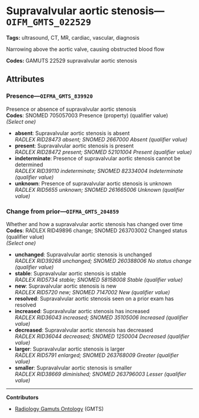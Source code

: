# Supravalvular aortic stenosis—`OIFM_GMTS_022529`

**Tags:** ultrasound, CT, MR, cardiac, vascular, diagnosis

Narrowing above the aortic valve, causing obstructed blood flow

**Codes:** GAMUTS 22529 supravalvular aortic stenosis

## Attributes

### Presence—`OIFMA_GMTS_839920`

Presence or absence of supravalvular aortic stenosis  
**Codes**: SNOMED 705057003 Presence (property) (qualifier value)  
*(Select one)*

- **absent**: Supravalvular aortic stenosis is absent  
_RADLEX RID28473 absent; SNOMED 2667000 Absent (qualifier value)_
- **present**: Supravalvular aortic stenosis is present  
_RADLEX RID28472 present; SNOMED 52101004 Present (qualifier value)_
- **indeterminate**: Presence of supravalvular aortic stenosis cannot be determined  
_RADLEX RID39110 indeterminate; SNOMED 82334004 Indeterminate (qualifier value)_
- **unknown**: Presence of supravalvular aortic stenosis is unknown  
_RADLEX RID5655 unknown; SNOMED 261665006 Unknown (qualifier value)_

### Change from prior—`OIFMA_GMTS_204859`

Whether and how a supravalvular aortic stenosis has changed over time  
**Codes**: RADLEX RID49896 change; SNOMED 263703002 Changed status (qualifier value)  
*(Select one)*

- **unchanged**: Supravalvular aortic stenosis is unchanged  
_RADLEX RID39268 unchanged; SNOMED 260388006 No status change (qualifier value)_
- **stable**: Supravalvular aortic stenosis is stable  
_RADLEX RID5734 stable; SNOMED 58158008 Stable (qualifier value)_
- **new**: Supravalvular aortic stenosis is new  
_RADLEX RID5720 new; SNOMED 7147002 New (qualifier value)_
- **resolved**: Supravalvular aortic stenosis seen on a prior exam has resolved  
- **increased**: Supravalvular aortic stenosis has increased  
_RADLEX RID36043 increased; SNOMED 35105006 Increased (qualifier value)_
- **decreased**: Supravalvular aortic stenosis has decreased  
_RADLEX RID36044 decreased; SNOMED 1250004 Decreased (qualifier value)_
- **larger**: Supravalvular aortic stenosis is larger  
_RADLEX RID5791 enlarged; SNOMED 263768009 Greater (qualifier value)_
- **smaller**: Supravalvular aortic stenosis is smaller  
_RADLEX RID38669 diminished; SNOMED 263796003 Lesser (qualifier value)_

---

**Contributors**

- [Radiology Gamuts Ontology](https://gamuts.net/) (GMTS)